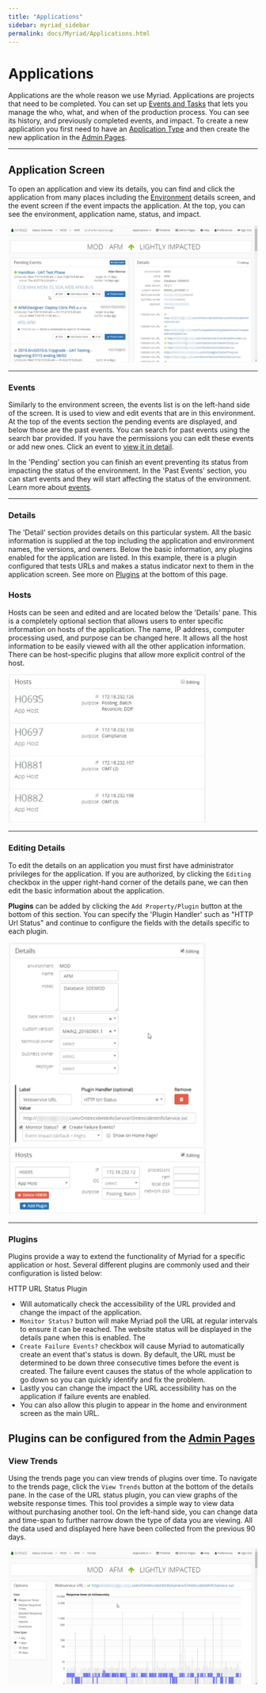 ```yaml
---
title: "Applications"
sidebar: myriad_sidebar
permalink: docs/Myriad/Applications.html
---
```


 
# Applications 
Applications are the whole reason we use Myriad. Applications are projects that need to be completed. You can set up [Events and Tasks](Events.md) that lets you manage the who, what, and when of the production process. You can see its history, and previously completed events, and impact. To create a new application you first need to have an [Application Type](Application-Types.md) and then create the new application in the [Admin Pages](Admin-Pages.md#applications). 
 
--- 
## Application Screen 
To open an application and view its details, you can find and click the application from many places including the [Environment](Environments.md) details screen, and the event screen if the event impacts the application. At the top, you can see the environment, application name, status, and impact. 
 
<img src="Media/Applications.png"> 
 
--- 
### Events 
Similarly to the environment screen, the events list is on the left-hand side of the screen. It is used to view and edit events that are in this environment. At the top of the events section the pending events are displayed, and below those are the past events. You can search for past events using the search bar provided. If you have the permissions you can edit these events or add new ones. Click an event to [view it in detail](Events.md). 
 
In the 'Pending' section you can finish an event preventing its status from impacting the status of the environment. In the 'Past Events' section, you can start events and they will start affecting the status of the environment. Learn more about [events](Events.md). 
 
--- 
### Details 
The 'Detail' section provides details on this particular system. All the basic information is supplied at the top including the application and environment names, the versions, and owners. Below the basic information, any plugins enabled for the application are listed. In this example, there is a plugin configured that tests URLs and makes a status indicator next to them in the application screen. See more on [Plugins](#Plugins) at the bottom of this page. 
 
### Hosts 
Hosts can be seen and edited and are located below the 'Details' pane. This is a completely optional section that allows users to enter specific information on hosts of the application. The name, IP address, computer processing used, and purpose can be changed here. It allows all the host information to be easily viewed with all the other application information. There can be host-specific plugins that allow more explicit control of the host. 
 
<img src="Media/Applications-View-Hosts.png" width="400"> 
 
--- 
### Editing Details 
To edit the details on an application you must first have administrator privileges for the application. If you are authorized, by clicking the `Editing` checkbox in the upper right-hand corner of the details pane, we can then edit the basic information about the application.  
 
**Plugins** can be added by clicking the  `Add Property/Plugin` button at the bottom of this section. You can specify the 'Plugin Handler' such as "HTTP Url Status" and continue to configure the fields with the details specific to each plugin.  
 
<img src="Media/Applications-Edit-Details.png" width="400"> 
<img src="Media/Applications-Edit-Hosts.png" width="400"> 
 
--- 
### Plugins  
Plugins provide a way to extend the functionality of Myriad for a specific application or host. Several different plugins are commonly used and their configuration is listed below: 
 
HTTP URL Status Plugin  
* Will automatically check the accessibility of the URL provided and change the impact of the application.  
* `Monitor Status?` button will make Myriad poll the URL at regular intervals to ensure it can be reached. The website status will be displayed in the details pane when this is enabled. The 
* `Create Failure Events?` checkbox will cause Myriad to automatically create an event that's status is down. By default, the URL must be determined to be down three consecutive times before the event is created. The failure event causes the status of the whole application to go down so you can quickly identify and fix the problem.  
* Lastly you can change the impact the URL accessibility has on the application if failure events are enabled.  
* You can also allow this plugin to appear in the home and environment screen as the main URL.  
 
Plugins can be configured from the [Admin Pages](Admin-Pages.md) 
--- 
### View Trends 
Using the trends page you can view trends of plugins over time. To navigate to the trends page, click the `View Trends` button at the bottom of the details pane. In the case of the URL status plugin, you can view graphs of the website response times. This tool provides a simple way to view data without purchasing another tool. On the left-hand side, you can change data and time-span to further narrow down the type of data you are viewing. All the data used and displayed here have been collected from the previous 90 days. 
 
<img src="Media/Applications-Trends.png"> 

